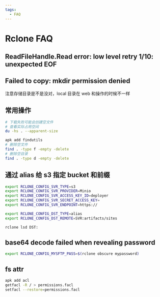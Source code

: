 ```yaml
---
tags:
  - FAQ
---
```


# Rclone FAQ

## ReadFileHandle.Read error: low level retry 1/10: unexpected EOF

## Failed to copy: mkdir permission denied

注意存储目录是不是没对，local 目录在 web 和操作的时候不一样

## 常用操作

```bash
# 下载失败可能会创建空文件
# 查看实际占用空间
du -hs . --apparent-size

apk add findutils
# 删除空文件
find . -type f -empty -delete
# 删除空目录
find . -type d -empty -delete
```

## 通过 alias 给 s3 指定 bucket 和前缀

```bash
export RCLONE_CONFIG_SVR_TYPE=s3
export RCLONE_CONFIG_SVR_PROVIDER=Minio
export RCLONE_CONFIG_SVR_ACCESS_KEY_ID=deployer
export RCLONE_CONFIG_SVR_SECRET_ACCESS_KEY=
export RCLONE_CONFIG_SVR_ENDPOINT=https://

export RCLONE_CONFIG_DST_TYPE=alias
export RCLONE_CONFIG_DST_REMOTE=SVR:artifacts/sites

rclone lsd DST:
```

## base64 decode failed when revealing password

```bash
export RCLONE_CONFIG_MYSFTP_PASS=$(rclone obscure mypassword)
```

## fs attr

```bash
apk add acl
getfacl -R / > permissions.facl
setfacl --restore=permissions.facl
```
